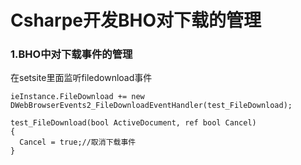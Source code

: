 # Csharpe开发BHO对下载的管理

### 1.BHO中对下载事件的管理
在setsite里面监听filedownload事件
```
ieInstance.FileDownload += new DWebBrowserEvents2_FileDownloadEventHandler(test_FileDownload);
```

```
test_FileDownload(bool ActiveDocument, ref bool Cancel)
{
  Cancel = true;//取消下载事件
}
```
